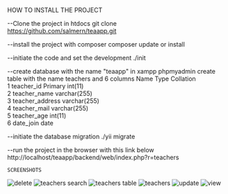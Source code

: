 
HOW TO INSTALL THE PROJECT

--Clone the project in htdocs
    git clone https://github.com/salmern/teaapp.git

--install the project with composer 
   composer update or install

--initiate the code and set the development
    ./init

--create database with the name "teaapp" in xampp phpmyadmin
    create table with the name teachers and 6 columns
    Name    Type    Collation       
    1   teacher_id Primary int(11)          
    2   teacher_name    varchar(255)    
    3   teacher_address varchar(255)    
    4   teacher_mail    varchar(255)    
    5   teacher_age int(11)     
    6   date_join   date    


--initiate the database migration
    ./yii migrate

--run the project in the browser with this link below
    http://localhost/teaapp/backend/web/index.php?r=teachers
    
    SCREENSHOTS

![delete](https://user-images.githubusercontent.com/50671163/147772013-0024b0d5-7902-46dc-ae23-2128ddc5700d.PNG)
![teachers search](https://user-images.githubusercontent.com/50671163/147772064-89be42a1-af1f-43b3-b656-100c43b04c94.PNG)
![teachers table](https://user-images.githubusercontent.com/50671163/147772067-5d9d633a-8934-4d40-9979-055d5015229b.PNG)
![teachers](https://user-images.githubusercontent.com/50671163/147772069-f4bad4e3-ee52-4d00-a155-8c77a5df1d46.PNG)
![update](https://user-images.githubusercontent.com/50671163/147772071-69095d7e-22d8-4885-a11e-dfa76e1c9572.PNG)
![view](https://user-images.githubusercontent.com/50671163/147772073-3f9260d5-799f-4ee2-a3e4-127a3f7e7a57.PNG)
